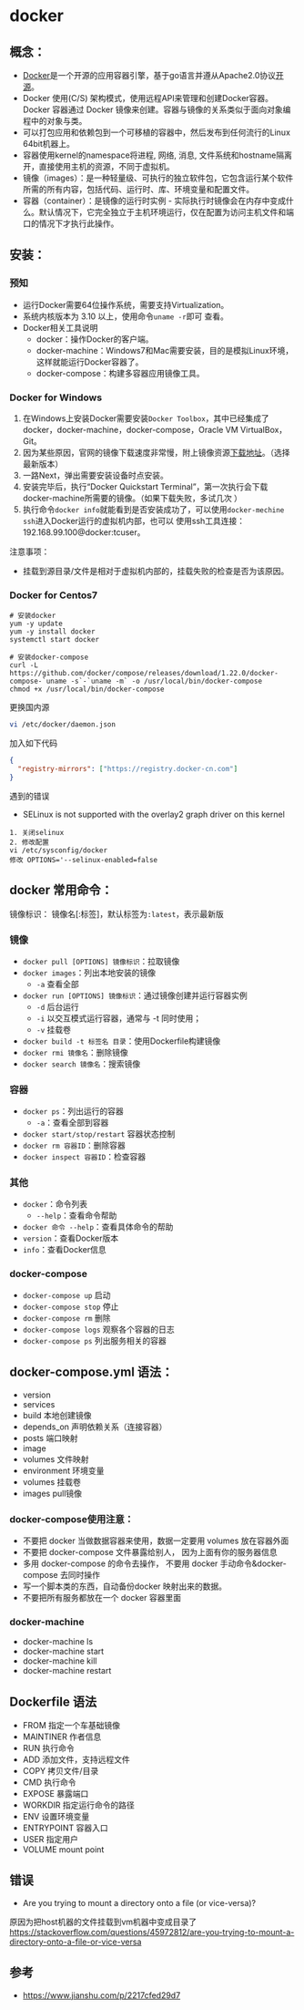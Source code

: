 docker
=================

概念：
------------

* [Docker](https://www.docker.com/)是一个开源的应用容器引擎，基于go语言并遵从Apache2.0协议[开源](https://github.com/docker)。
* Docker 使用(C/S) 架构模式，使用远程API来管理和创建Docker容器。Docker 容器通过 Docker 镜像来创建。容器与镜像的关系类似于面向对象编程中的对象与类。
* 可以打包应用和依赖包到一个可移植的容器中，然后发布到任何流行的Linux 64bit机器上。
* 容器使用kernel的namespace将进程, 网络, 消息, 文件系统和hostname隔离开，直接使用主机的资源，不同于虚拟机。
* 镜像（images）：是一种轻量级、可执行的独立软件包，它包含运行某个软件所需的所有内容，包括代码、运行时、库、环境变量和配置文件。
* 容器（container）：是镜像的运行时实例 - 实际执行时镜像会在内存中变成什么。默认情况下，它完全独立于主机环境运行，仅在配置为访问主机文件和端口的情况下才执行此操作。


安装：
--------

### 预知


* 运行Docker需要64位操作系统，需要支持Virtualization。
* 系统内核版本为 3.10 以上，使用命令`uname -r`即可 查看。
* Docker相关工具说明
    * docker：操作Docker的客户端。
    * docker-machine：Windows7和Mac需要安装，目的是模拟Linux环境，这样就能运行Docker容器了。
    * docker-compose：构建多容器应用镜像工具。

### Docker for Windows

1. 在Windows上安装Docker需要安装`Docker Toolbox`，其中已经集成了docker，docker-machine，docker-compose，Oracle VM VirtualBox，Git。
2. 因为某些原因，官网的镜像下载速度非常慢，附上镜像资源[下载地址](https://get.daocloud.io/toolbox/)。（选择最新版本）
3. 一路Next，弹出需要安装设备时点安装。
4. 安装完毕后，执行“Docker Quickstart Terminal”，第一次执行会下载docker-machine所需要的镜像。（如果下载失败，多试几次 ）
5. 执行命令`docker info`就能看到是否安装成功了，可以使用`docker-mechine ssh`进入Docker运行的虚拟机内部，也可以 使用ssh工具连接：192.168.99.100@docker:tcuser。

注意事项：

* 挂载到源目录/文件是相对于虚拟机内部的，挂载失败的检查是否为该原因。


### Docker for Centos7

```
# 安装docker
yum -y update
yum -y install docker
systemctl start docker

# 安装docker-compose
curl -L https://github.com/docker/compose/releases/download/1.22.0/docker-compose-`uname -s`-`uname -m` -o /usr/local/bin/docker-compose
chmod +x /usr/local/bin/docker-compose
```

更换国内源

```bash
vi /etc/docker/daemon.json
```
加入如下代码

```json
{
  "registry-mirrors": ["https://registry.docker-cn.com"]
}
```

遇到的错误

* SELinux is not supported with the overlay2 graph driver on this kernel
```
1. 关闭selinux
2. 修改配置
vi /etc/sysconfig/docker
修改 OPTIONS='--selinux-enabled=false
```

docker 常用命令：
-----------

镜像标识： 镜像名[:标签]，默认标签为`:latest`，表示最新版

### 镜像
* `docker pull [OPTIONS] 镜像标识`：拉取镜像
* `docker images`：列出本地安装的镜像
    * `-a` 查看全部
* `docker run [OPTIONS] 镜像标识`：通过镜像创建并运行容器实例
    * `-d` 后台运行
    * `-i` 以交互模式运行容器，通常与 -t 同时使用；
    * `-v` 挂载卷
* `docker build -t 标签名 目录`：使用Dockerfile构建镜像
* `docker rmi 镜像名`：删除镜像
* `docker search 镜像名`：搜索镜像

### 容器

* `docker ps`：列出运行的容器
    * `-a`：查看全部到容器
* `docker start/stop/restart` 容器状态控制
* `docker rm 容器ID`：删除容器
* `docker inspect 容器ID`：检查容器

### 其他

* `docker`：命令列表
    * `--help`：查看命令帮助
* `docker 命令 --help`：查看具体命令的帮助
* `version`：查看Docker版本
* `info`：查看Docker信息


### docker-compose

* `docker-compose up` 启动
* `docker-compose stop` 停止
* `docker-compose rm` 删除
* `docker-compose logs` 观察各个容器的日志
* `docker-compose ps` 列出服务相关的容器


docker-compose.yml 语法：
----------

* version
* services
* build 本地创建镜像
* depends_on 声明依赖关系（连接容器）
* posts 端口映射
* image
* volumes 文件映射
* environment 环境变量
* volumes 挂载卷
* images pull镜像

### docker-compose使用注意：

* 不要把 docker 当做数据容器来使用，数据一定要用 volumes 放在容器外面
* 不要把 docker-compose 文件暴露给别人， 因为上面有你的服务器信息
* 多用 docker-compose 的命令去操作， 不要用 docker 手动命令&docker-compose 去同时操作
* 写一个脚本类的东西，自动备份docker 映射出来的数据。
* 不要把所有服务都放在一个 docker 容器里面


### docker-machine

* docker-machine ls
* docker-machine start
* docker-machine kill
* docker-machine restart

Dockerfile 语法
------------
* FROM 指定一个车基础镜像
* MAINTINER 作者信息
* RUN 执行命令
* ADD 添加文件，支持远程文件
* COPY 拷贝文件/目录
* CMD 执行命令
* EXPOSE 暴露端口
* WORKDIR 指定运行命令的路径
* ENV 设置环境变量
* ENTRYPOINT 容器入口
* USER 指定用户
* VOLUME mount point 


错误
---------

* Are you trying to mount a directory onto a file (or vice-versa)?

原因为把host机器的文件挂载到vm机器中变成目录了
https://stackoverflow.com/questions/45972812/are-you-trying-to-mount-a-directory-onto-a-file-or-vice-versa


参考
---------

* <https://www.jianshu.com/p/2217cfed29d7>
